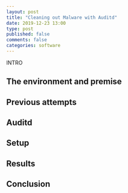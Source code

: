 ```yaml
---
layout: post
title: "Cleaning out Malware with Auditd"
date: 2019-12-23 13:00
type: post
published: false
comments: false
categories: software
---
```


INTRO

## The environment and premise


## Previous attempts


## Auditd


## Setup 


## Results


## Conclusion

